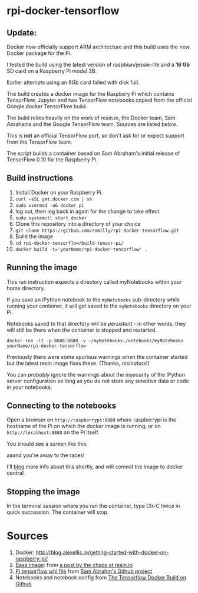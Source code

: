 # rpi-docker-tensorflow

## Update:

Docker now officially support ARM architecture and this build uses the new Docker package for the Pi.

I tested the build using the latest version of raspbian/jessie-lite and a **16 Gb** SD card on a Raspberry Pi model 3B.

Earlier attempts using an 8Gb card failed with disk full.

The build creates a docker image for the
Raspbery Pi which contains TensorFlow, Jupyter and two TensorFlow
notebooks copied from the official Google docker TensorFlow build.

The build relies heavily on the work of resin.io, the Docker team, Sam Abrahams and
the Google TensorFlow team. Sources are listed below.

This is **not** an official TensorFlow port, so don't ask for or expect
support from the TensorFlow team.

The script builds a container based on Sam Abraham's initial release of TensorFlow 0.10 for
the Raspberry Pi.


## Build instructions

1. Install Docker on your Raspberry Pi.
  1. `curl -sSL get.docker.com | sh`
  1. `sudo usermod -aG docker pi`
  1. log out, then log back in again for the change to take effect
  1. `sudo systemctl start docker`
1. Clone this repository into a directory of your choice
  1. `git clone https://github.com/romilly/rpi-docker-tensorflow.git`
1. Build the image
  1. `cd rpi-docker-tensorflow/build-tensor-pi/`
  1. `docker build -t='yourName/rpi-docker-tensorflow' .`

## Running the image

This run instruction expects a directory called myNotebooks within your
home directory.

If you save an IPython notebook to the `myNotebooks` sub-directory
while running your container, it will get saved to the `myNotebooks`
directory on your Pi.

Notebooks saved to that directory will be _persistent_ - in other words,
they will still be there when the container is stopped and restarted.

`docker run -it -p 8888:8888 -v ~/myNotebooks:/notebooks/myNotebooks yourName/rpi-docker-tensorflow`

Previously there were some spurious warnings when the container started but the latest resin image fixes these.
(Thanks, *resinators*!)

You can *probably* ignore the warnings about the insecurity of the IPython server configuration so long as you do not store any
sensitive data or code in your notebooks.

## Connecting to the notebooks

Open a browser on `http://raspberrypi:8888` where raspberrypi is the
hostname of the Pi on which the docker image is running, or on
`http://localhost:8888` on the Pi itself.

You should see a screen like this:

aaand you're away to the races!

I'll [blog](http://blog.rareschool.com/) more info about this shortly,
and will commit the image to docker central.

## Stopping the image

In the terminal session where you ran the container, type Ctr-C twice in
quick succession. The container will stop.

# Sources

1. Docker: http://blog.alexellis.io/getting-started-with-docker-on-raspberry-pi/
1. [Base image](https://hub.docker.com/r/resin/rpi-raspbian/): from [a post by the chaps at resin.io](https://resin.io/blog/docker-on-raspberry-pi-in-4-simple-steps/)
1. [Pi tensorflow whl file](https://github.com/samjabrahams/tensorflow-on-raspberry-pi/raw/master/bin/tensorflow-0.9.0-cp27-none-linux_armv7l.whl)
from [Sam Abrahm's Github project](https://github.com/samjabrahams/tensorflow-on-raspberry-pi)
1. Notebooks and notebook config from [The Tensorflow Docker Build on Github](https://github.com/tensorflow/tensorflow/tree/master/tensorflow/tools/docker)





   
 
 



